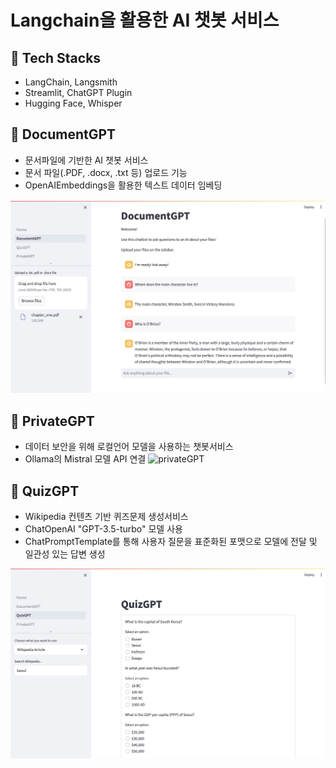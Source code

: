 # Langchain을 활용한 AI 챗봇 서비스

## 📌 Tech Stacks
- LangChain, Langsmith
- Streamlit, ChatGPT Plugin
- Hugging Face, Whisper

## 📌 DocumentGPT
- 문서파일에 기반한 AI 챗봇 서비스
- 문서 파일(.PDF, .docx, .txt 등) 업로드 기능
- OpenAIEmbeddings을 활용한 텍스트 데이터 임베딩
<img src="https://raw.githubusercontent.com/DAWUNHAN/fullstack-gpt/main/img/DocumentGPT.png">

## 📌 PrivateGPT
- 데이터 보안을 위해 로컬언어 모델을 사용하는 챗봇서비스
- Ollama의 Mistral 모델 API 연결
![privateGPT](https://raw.githubusercontent.com/dawunhan/fullstack-gpt/main/img/PrivateGPT.gif)

## 📌 QuizGPT
- Wikipedia 컨텐츠 기반 퀴즈문제 생성서비스
- ChatOpenAI "GPT-3.5-turbo" 모델 사용
- ChatPromptTemplate를 통해 사용자 질문을 표준화된 포맷으로 모델에 전달 및 일관성 있는 답변 생성
<img src="https://raw.githubusercontent.com/DAWUNHAN/fullstack-gpt/main/img/QuizGPT_2.png">

